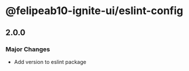 # @felipeab10-ignite-ui/eslint-config

## 2.0.0

### Major Changes

- Add version to eslint package
